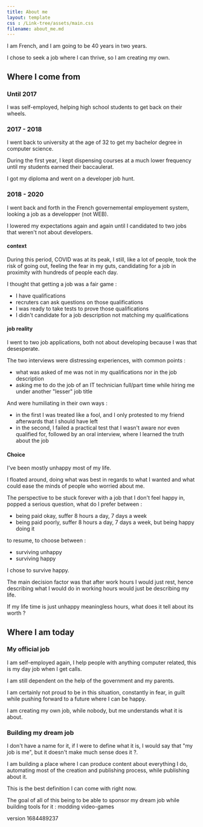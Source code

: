 ```yaml
---
title: About me
layout: template
css : /Link-tree/assets/main.css
filename: about_me.md
--- 
```


I am French, and I am going to be 40 years in two years.

I chose to seek a job where I can thrive, so I am creating my own.


## Where I come from

### Until 2017

I was self-employed, helping high school students to get back on their wheels.

### 2017 - 2018

I went back to university at the age of 32 to get my bachelor degree in computer science.

During the first year, I kept dispensing courses at a much lower frequency until my students earned their baccaulerat.

I got my diploma and went on a developer job hunt.

### 2018 - 2020

I went back and forth in the French governemental employement system, looking a job as a developper (not WEB).

I lowered my expectations again and again until I candidated to two jobs that weren't not about developers.

#### context

During this period, COVID was at its peak, I still, like a lot of people, took the risk of going out, feeling the fear in my guts, candidating for a job in proximity with hundreds of people each day.

I thought that getting a job was a fair game :
- I have qualifications
- recruters can ask questions on those qualifications
- I was ready to take tests to prove those qualifications
- I didn't candidate for a job description not matching my qualifications

#### job reality

I went to two job applications, both not about developing because I was that desesperate.

The two interviews were distressing experiences, with common points :
- what was asked of me was not in my qualifications nor in the job description
- asking me to do the job of an IT technician full/part time while hiring me under another "lesser" job title

And were humiliating in their own ways :
- in the first I was treated like a fool, and I only protested to my friend afterwards that I should have left
- in the second, I failed a practical test that I wasn't aware nor even qualified for, followed by an oral interview, where I learned the truth about the job


#### Choice

I've been mostly unhappy most of my life.

I floated around, doing what was best in regards to what I wanted and what could ease the minds of people who worried about me.

The perspective to be stuck forever with a job that I don't feel happy in, popped a serious question, what do I prefer between :

- being paid okay, suffer 8 hours a day, 7 days a week
- being paid poorly, suffer 8 hours a day, 7 days a week, but being happy doing it

to resume, to choose between :
- surviving unhappy
- surviving happy

I chose to survive happy.

The main decision factor was that after work hours I would just rest, hence describing what I would do in working hours would just be describing my life.

If my life time is just unhappy meaningless hours, what does it tell about its worth ?


## Where I am today

### My official job

I am self-employed again, I help people with anything computer related, this is my day job when I get calls.

I am still dependent on the help of the government and my parents.

I am certainly not proud to be in this situation, constantly in fear, in guilt while pushing forward to a future where I can be happy.

I am creating my own job, while nobody, but me understands what it is about.

### Building my dream job

I don't have a name for it, if I were to define what it is, I would say that "my job is me", but it doesn't make much sense does it ?.

I am building a place where I can produce content about everything I do, automating most of the creation and publishing process, while publishing about it.

This is the best definition I can come with right now.

The goal of all of this being to be able to sponsor my dream job while building tools for it : modding video-games


version 1684489237
